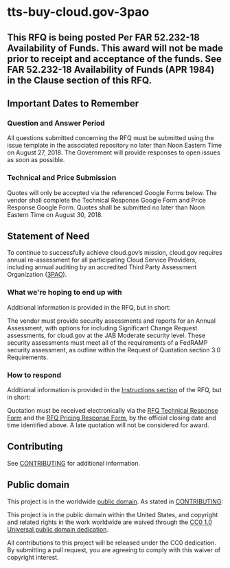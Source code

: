 # tts-buy-cloud.gov-3pao

## This RFQ is being posted Per FAR 52.232-18 Availability of Funds. This award will not be made prior to receipt and acceptance of the funds. See FAR 52.232-18 Availability of Funds (APR 1984) in the Clause section of this RFQ.

## Important Dates to Remember

### Question and Answer Period

All questions submitted concerning the RFQ must be submitted using the issue template in the associated repository no later than Noon Eastern Time on August 27, 2018. The Government will provide responses to open issues as soon as possible.

### Technical and Price Submission
Quotes will only be accepted via the referenced Google Forms below. The vendor shall complete the Technical Response Google Form and Price Response Google Form. Quotes shall be submitted no later than Noon Eastern Time on August 30, 2018.

## Statement of Need

To continue to successfully achieve cloud.gov’s mission, cloud.gov
requires annual re-assessment for all participating Cloud Service Providers, including annual auditing by an accredited Third Party Assessment Organization
([3PAO](https://www.fedramp.gov/participate/assessors/)).

### What we're hoping to end up with

Additional information is provided in the RFQ, but in short:

The vendor must provide security assessments and reports for an Annual Assessment, with options for including Significant Change Request assessments, for cloud.gov at the JAB Moderate security level. These security assessments must meet all of the requirements of a FedRAMP security assessment, as outline within the Request of Quotation section 3.0 Requirements.

### How to respond

Additional information is provided in the [Instructions section](https://github.com/18F/tts-buy-cloudgov-3pao/blob/master/solicitation_documents/RFQ.md#10-instructions) of the RFQ, but in short:

Quotation must be received electronically via the [RFQ Technical Response Form](https://goo.gl/forms/kjItH11CM2dq32oF3) and the [RFQ Pricing Response Form](https://goo.gl/forms/C5UOpsfDrA4bcdKw2), by the official closing date and time identified above. A late quotation will not be considered for award.

## Contributing

See [CONTRIBUTING](CONTRIBUTING.md) for additional information.

## Public domain

This project is in the worldwide [public domain](LICENSE.md). As stated in [CONTRIBUTING](CONTRIBUTING.md):

This project is in the public domain within the United States, and copyright and related rights in the work worldwide are waived through the [CC0 1.0 Universal public domain dedication](https://creativecommons.org/publicdomain/zero/1.0/).

All contributions to this project will be released under the CC0 dedication. By submitting a pull request, you are agreeing to comply with this waiver of copyright interest.
